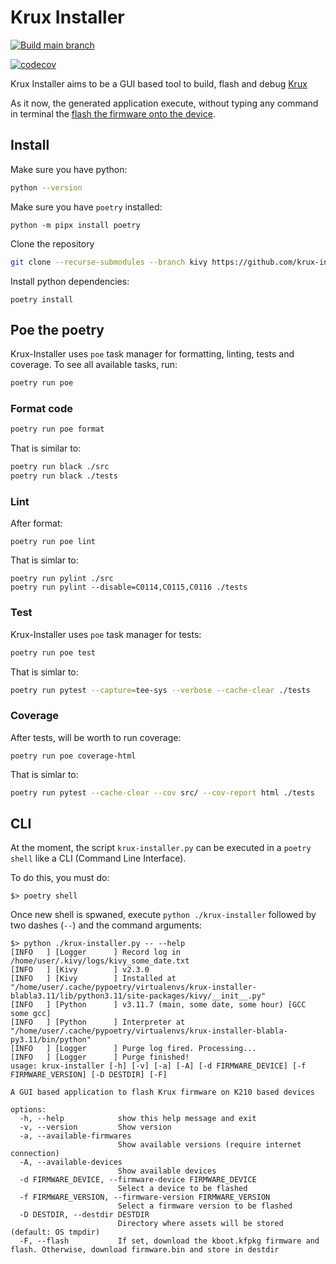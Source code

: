 # Krux Installer

[![Build main branch](https://github.com/selfcustody/krux-installer/actions/workflows/build.yml/badge.svg?branch=main)](https://github.com/selfcustody/krux-installer/actions/workflows/build.yml)

[![codecov](https://codecov.io/gh/qlrd/krux-installer/tree/kivy/graph/badge.svg?token=KD41H20MYS)](https://codecov.io/gh/qlrd/krux-installer)

Krux Installer aims to be a GUI based tool to build,
flash and debug [Krux](https://github.com/selfcustody/krux)

As it now, the generated application execute, without typing any
command in terminal the [flash the firmware onto the device](https://selfcustody.github.io/krux/getting-started/installing/#flash-the-firmware-onto-the-device).


## Install

Make sure you have python:

```bash
python --version
```

Make sure you have `poetry` installed:

```b̀ash
python -m pipx install poetry
````

Clone the repository
```bash
git clone --recurse-submodules --branch kivy https://github.com/krux-installer.git
```

Install python dependencies:

```b̀ash
poetry install
```

## Poe the poetry

Krux-Installer uses `poe` task manager for formatting, linting,
tests and coverage. To see all available tasks, run:

```bash
poetry run poe
```


### Format code

```bash
poetry run poe format
```

That is similar to:

```bash
poetry run black ./src
poetry run black ./tests
```

### Lint

After format:

```
poetry run poe lint
```

That is simlar to:

```
poetry run pylint ./src
poetry run pylint --disable=C0114,C0115,C0116 ./tests
```

### Test

Krux-Installer uses `poe` task manager for tests:

```bash
poetry run poe test
```

That is simlar to:

```bash
poetry run pytest --capture=tee-sys --verbose --cache-clear ./tests
```

### Coverage

After tests, will be worth to run coverage:

```
poetry run poe coverage-html
```

That is simlar to:

```bash
poetry run pytest --cache-clear --cov src/ --cov-report html ./tests
```

## CLI

At the moment, the script `krux-installer.py` can be executed in a `poetry shell` like a CLI (Command Line Interface).

To do this, you must do:

```
$> poetry shell
```

Once new shell is spwaned, execute `python ./krux-installer` followed by two dashes (`--`) and the command arguments:

```
$> python ./krux-installer.py -- --help                     
[INFO   ] [Logger      ] Record log in /home/user/.kivy/logs/kivy_some_date.txt
[INFO   ] [Kivy        ] v2.3.0
[INFO   ] [Kivy        ] Installed at "/home/user/.cache/pypoetry/virtualenvs/krux-installer-blabla3.11/lib/python3.11/site-packages/kivy/__init__.py"
[INFO   ] [Python      ] v3.11.7 (main, some date, some hour) [GCC some gcc]
[INFO   ] [Python      ] Interpreter at "/home/user/.cache/pypoetry/virtualenvs/krux-installer-blabla-py3.11/bin/python"
[INFO   ] [Logger      ] Purge log fired. Processing...
[INFO   ] [Logger      ] Purge finished!
usage: krux-installer [-h] [-v] [-a] [-A] [-d FIRMWARE_DEVICE] [-f FIRMWARE_VERSION] [-D DESTDIR] [-F]

A GUI based application to flash Krux firmware on K210 based devices

options:
  -h, --help            show this help message and exit
  -v, --version         Show version
  -a, --available-firmwares
                        Show available versions (require internet connection)
  -A, --available-devices
                        Show available devices
  -d FIRMWARE_DEVICE, --firmware-device FIRMWARE_DEVICE
                        Select a device to be flashed
  -f FIRMWARE_VERSION, --firmware-version FIRMWARE_VERSION
                        Select a firmware version to be flashed
  -D DESTDIR, --destdir DESTDIR
                        Directory where assets will be stored (default: OS tmpdir)
  -F, --flash           If set, download the kboot.kfpkg firmware and flash. Otherwise, download firmware.bin and store in destdir
```
